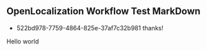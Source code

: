 ## OpenLocalization Workflow Test MarkDown
* 522bd978-7759-4864-825e-37af7c32b981 
thanks!

Hello world